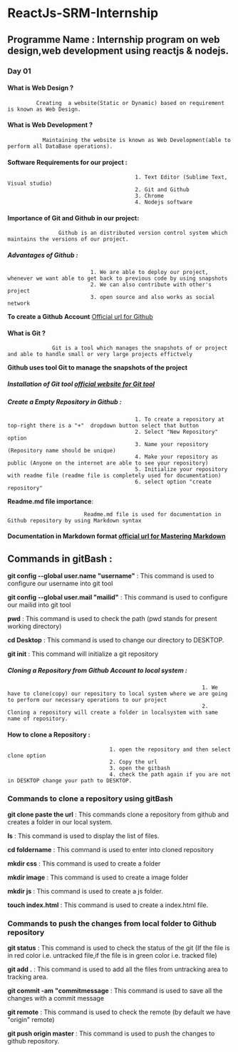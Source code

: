 
# ReactJs-SRM-Internship

## Programme Name : Internship program on web design,web development using reactjs & nodejs.

### Day 01


#### What is Web Design ?
             Creating  a website(Static or Dynamic) based on requirement is known as Web Design.

#### What is Web Development ?
               Maintaining the website is known as Web Development(able to perform all DataBase operations).

#### Software Requirements for our project :
                                            1. Text Editor (Sublime Text, Visual studio)
                                            2. Git and Github
                                            3. Chrome
                                            4. Nodejs software


#### Importance of Git and Github in our project:
                    Github is an distributed version control system which maintains the versions of our project.

  ##### Advantages of Github :
                              1. We are able to deploy our project, whenever we want able to get back to previous code by using snapshots
                              2. We can also contribute with other's project 
                              3. open source and also works as social network

 **To create a Github Account** [Official url for Github](https://github.com/)

 #### What is Git ?

                  Git is a tool which manages the snapshots of or project and able to handle small or very large projects effictvely

 **Github uses tool Git to manage the snapshots of the project**


 ##### Installation of Git tool [official website for Git tool](https://git-scm.com/)


 ##### Create a Empty Repository in Github :
                                            1. To create a repository at top-right there is a "+"  dropdown button select that button
                                            2. Select "New Repository" option
                                            3. Name your repository (Repository name should be unique)
                                            4. Make your repository as public (Anyone on the internet are able to see your repository)
                                            5. Initialize your repository with readme file (readme file is completely used for documentation)
                                            6. select option "create repository"

**Readme.md file importance**: 

                            Readme.md file is used for documentation in Github repository by using Markdown syntax


#### Documentation in Markdown format [official url for Mastering Markdown](https://guides.github.com/features/mastering-markdown/)


## Commands in gitBash :

**git config --global user.name "username"** :  This command is used to configure our username into git tool

**git config --global user.mail "mailid"**   :  This command is used to configure our mailid into git tool

**pwd** : This command is used to check the path (pwd stands for present working directory)

**cd Desktop** : This command is used to change our directory to DESKTOP.

**git init** : This command will initialize a git repository 


##### Cloning a Repository from Github Account to local system :


                                                                 1. We have to clone(copy) our repository to local system where we are going to perform our necessary operations to our project
                                                                 2. Cloning a repository will create a folder in localsystem with same name of repository.


  #### How to clone a Repository : 

                                    1. open the repository and then select clone option
                                    2. Copy the url
                                    3. open the gitbash
                                    4. check the path again if you are not in DESKTOP change your path to DESKTOP.



 ### Commands to clone a repository using gitBash


 **git clone paste the url** : This commands clone a repository from github and creates a folder in our local system.

 **ls** : This command is used to display the list of files.

**cd foldername** : This command is used to enter into cloned repository

**mkdir css** : This command is used to create a folder

**mkdir image** : This command is used to create a image folder

**mkdir js** : This command is used to create a js folder.

**touch index.html** : This command is used to create a index.html file.


### Commands to push the changes from local folder to Github repository 


**git status** : This command is used to check the status of the git (If the file is in red color i.e. untracked file,if the file is in green color i.e. tracked file)

**git add .** : This command is used to add all the files from untracking area to tracking area.

**git commit -am "commitmessage** : This command is used to save all the changes with a commit message

**git remote** : This command is used to check the remote (by default we have "origin" remote)

**git push origin master** : This command is used to push the changes to github repository.
